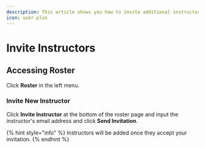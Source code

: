 ```yaml
---
description: This article shows you how to invite additional instructors to your course.
icon: user-plus
---
```


# Invite Instructors

## Accessing Roster

Click **Roster** in the left menu.&#x20;

### Invite New Instructor

Click **Invite Instructor** at the bottom of the roster page and input the instructor's email address and click **Send Invitation**.&#x20;

{% hint style="info" %}
Instructors will be added once they accept your invitation.
{% endhint %}

